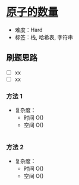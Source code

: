 # [原子的数量](https://leetcode-cn.com/problems/number-of-atoms/)

- 难度：Hard
- 标签：栈, 哈希表, 字符串

## 刷题思路

- [ ] xx
- [ ] xx

### 方法 1

- 复杂度：
    - 时间 O()
    - 空间 O()

``` js

```

### 方法 2

- 复杂度：
    - 时间 O()
    - 空间 O()

``` js

```
